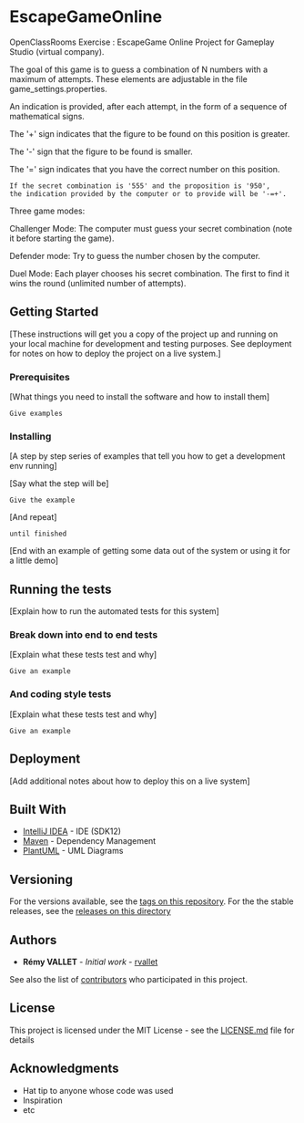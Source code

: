 # EscapeGameOnline
OpenClassRooms Exercise :
EscapeGame Online Project for Gameplay Studio (virtual company).

The goal of this game is to guess a combination of N numbers with a maximum of attempts. These elements are adjustable in the file game_settings.properties.

An indication is provided, after each attempt, in the form of a sequence of mathematical signs.

The '+' sign indicates that the figure to be found on this position is greater.

The '-' sign that the figure to be found is smaller.

The '=' sign indicates that you have the correct number on this position.

```
If the secret combination is '555' and the proposition is '950',
the indication provided by the computer or to provide will be '-=+'.
```
Three game modes:

Challenger Mode: The computer must guess your secret combination (note it before starting the game).

Defender mode: Try to guess the number chosen by the computer.

Duel Mode: Each player chooses his secret combination. The first to find it wins the round (unlimited number of attempts).

## Getting Started

[These instructions will get you a copy of the project up and running on your local machine for development and testing purposes. See deployment for notes on how to deploy the project on a live system.]

### Prerequisites

[What things you need to install the software and how to install them]

```
Give examples
```

### Installing

[A step by step series of examples that tell you how to get a development env running]

[Say what the step will be]

```
Give the example
```

[And repeat]

```
until finished
```

[End with an example of getting some data out of the system or using it for a little demo]

## Running the tests

[Explain how to run the automated tests for this system]

### Break down into end to end tests

[Explain what these tests test and why]

```
Give an example
```

### And coding style tests

[Explain what these tests test and why]

```
Give an example
```

## Deployment

[Add additional notes about how to deploy this on a live system]

## Built With

* [IntelliJ IDEA](https://www.jetbrains.com/idea/) - IDE (SDK12)
* [Maven](https://maven.apache.org/) - Dependency Management
* [PlantUML](http://plantuml.com/en/) - UML Diagrams

## Versioning

For the versions available, see the [tags on this repository](https://github.com/rvallet/escapegameonline/tags).
For the the stable releases, see the  [releases on this directory](https://github.com/rvallet/escapegameonline/releases)

## Authors

* **Rémy VALLET** - *Initial work* - [rvallet](https://github.com/rvallet)

See also the list of [contributors](https://github.com/your/project/contributors) who participated in this project.

## License

This project is licensed under the MIT License - see the [LICENSE.md](LICENSE.md) file for details

## Acknowledgments

* Hat tip to anyone whose code was used
* Inspiration
* etc
